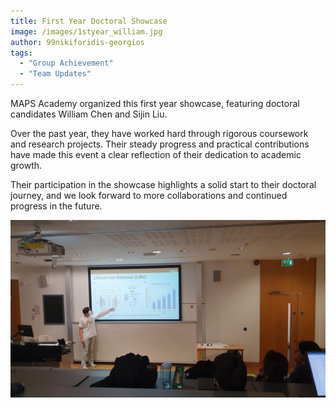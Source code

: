 ```yaml
---
title: First Year Doctoral Showcase
image: /images/1styear_william.jpg
author: 99nikiforidis-georgios
tags:
  - "Group Achievement"
  - "Team Updates"
---
```


MAPS Academy organized this first year showcase, featuring doctoral candidates William Chen and Sijin Liu.

Over the past year, they have worked hard through rigorous coursework and research projects. Their steady progress and practical contributions have made this event a clear reflection of their dedication to academic growth.

Their participation in the showcase highlights a solid start to their doctoral journey, and we look forward to more collaborations and continued progress in the future.

![William Presentation](/images/1styear_william.jpg)
